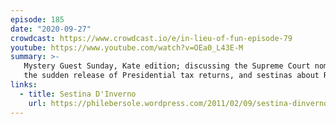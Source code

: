 ```yaml
---
episode: 185
date: "2020-09-27"
crowdcast: https://www.crowdcast.io/e/in-lieu-of-fun-episode-79
youtube: https://www.youtube.com/watch?v=OEa0_L43E-M
summary: >-
   Mystery Guest Sunday, Kate edition; discussing the Supreme Court nomination,
   the sudden release of Presidential tax returns, and sestinas about Rochester, NY
links:
  - title: Sestina D'Inverno
    url: https://philebersole.wordpress.com/2011/02/09/sestina-dinverno-by-anthony-hecht-2/
---
```

